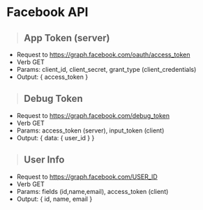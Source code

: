 # Facebook API

> ## App Token (server)
* Request to https://graph.facebook.com/oauth/access_token
* Verb GET
* Params: client_id, client_secret, grant_type (client_credentials)
* Output: { access_token }
> ## Debug Token
* Request to https://graph.facebook.com/debug_token
* Verb GET
* Params: access_token (server), input_token (client)
* Output: { data: { user_id } }
> ## User Info
* Request to https://graph.facebook.com/USER_ID
* Verb GET
* Params: fields (id,name,email), access_token (client)
* Output: { id, name, email }

